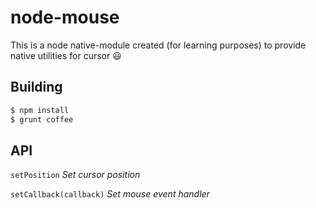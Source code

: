 # node-mouse
This is a node native-module created (for learning purposes) to provide native utilities for cursor :smiley:

## Building
```bash
$ npm install
$ grunt coffee
```

## API
``setPosition`` *Set cursor position*

``setCallback(callback)`` *Set mouse event handler*
